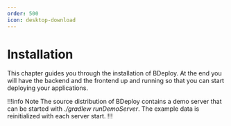 ```yaml
---
order: 500
icon: desktop-download
---
```

# Installation

This chapter guides you through the installation of BDeploy. At the end you will have the backend and the frontend up and running
so that you can start deploying your applications.

!!!info Note
The source distribution of BDeploy contains a demo server that can be started with _./gradlew runDemoServer_. The example data is reinitialized with each server start.
!!!